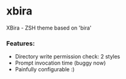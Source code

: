 # xbira
XBira - ZSH theme based on 'bira'

### Features:
* Directory write permission check: 2 styles
* Prompt invocation time (buggy now)
* Painfully configurable :)
